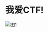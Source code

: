 # 我爱CTF!

![图1](https://github.com/biu801/biu801.github.io/assets/149318207/645514fd-9512-4d23-9c0b-a04aa1ab9dc4)

